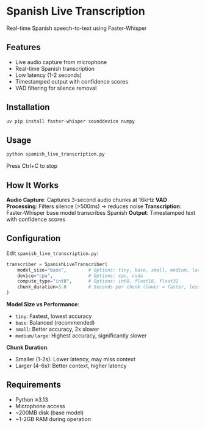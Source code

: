 # Spanish Live Transcription

Real-time Spanish speech-to-text using Faster-Whisper

## Features

- Live audio capture from microphone
- Real-time Spanish transcription
- Low latency (1-2 seconds)
- Timestamped output with confidence scores
- VAD filtering for silence removal

## Installation

```bash
uv pip install faster-whisper sounddevice numpy
```

## Usage

```bash
python spanish_live_transcription.py
```

Press Ctrl+C to stop

## How It Works

**Audio Capture**: Captures 3-second audio chunks at 16kHz
**VAD Processing**: Filters silence (>500ms) → reduces noise
**Transcription**: Faster-Whisper base model transcribes Spanish
**Output**: Timestamped text with confidence scores

## Configuration

Edit `spanish_live_transcription.py`:

```python
transcriber = SpanishLiveTranscriber(
    model_size="base",        # Options: tiny, base, small, medium, large
    device="cpu",             # Options: cpu, cuda
    compute_type="int8",      # Options: int8, float16, float32
    chunk_duration=3.0        # Seconds per chunk (lower = faster, less context)
)
```

**Model Size vs Performance**:
- `tiny`: Fastest, lowest accuracy
- `base`: Balanced (recommended)
- `small`: Better accuracy, 2x slower
- `medium/large`: Highest accuracy, significantly slower

**Chunk Duration**:
- Smaller (1-2s): Lower latency, may miss context
- Larger (4-6s): Better context, higher latency

## Requirements

- Python ≥3.13
- Microphone access
- ~200MB disk (base model)
- ~1-2GB RAM during operation
